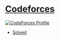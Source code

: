 # <a href='https://codeforces.com/'>Codeforces</a>

[![CodeForces Profile](https://cf.leed.at?id=DM-09)](https://codeforces.com/profile/DM-09)
- <a href='https://github.com/happydm09/PS/tree/main/Codeforces/Code'>Solved</a>
